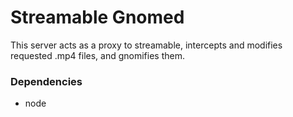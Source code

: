 # Streamable Gnomed

This server acts as a proxy to streamable, intercepts and modifies requested .mp4 files, and gnomifies them.

### Dependencies

- node

